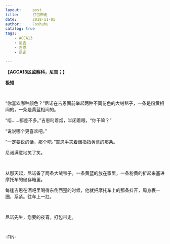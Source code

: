 ```yaml
---
layout:     post
title:      打包带走
date:       2018-11-01
author:     Foxhuhu
catalog: true
tags:
    - ACCA13
    - 尼吉
    - 吉恩
    - 尼诺

---
```



**【ACCA13区监察科，尼吉；】**

**极短**


&nbsp;
&nbsp;


“你喜欢哪种颜色？”尼诺在吉恩面前举起两种不同花色的大绒毯子，一条是粉黄相间的，一条是黄蓝相间的。

“唔……都差不多。”吉恩叼着烟，半闭着眼，“你干嘛？”

“说说哪个更喜欢吧。”

“一定要说的话，那个吧。”吉恩手夹着烟指指黄蓝的那条。

尼诺满意地笑了笑。

&nbsp;

从那天起，尼诺备了两条大绒毯子。一条黄蓝的放在家里，一条粉黄的折起来塞进摩托车的储存箱里。

每逢吉恩在酒吧里喝得东倒西歪的时候，他就把摩托车上的那条抖开，周身裹一圈，系紧。往车上一扛。

&nbsp;

尼诺先生，您要的夜宵。打包带走。



&nbsp;
&nbsp;

-FIN-

&nbsp;




